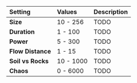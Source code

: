 | Setting           | Values    | Description |
| :---------------- | :-------- | :---------- |
| **Size**          | 10 - 256  | TODO        |
| **Duration**      | 1 - 100   | TODO        |
| **Power**         | 5 - 300   | TODO        |
| **Flow Distance** | 1 - 15    | TODO        |
| **Soil vs Rocks** | 10 - 1000 | TODO        |
| **Chaos**         | 0 - 6000  | TODO        |







